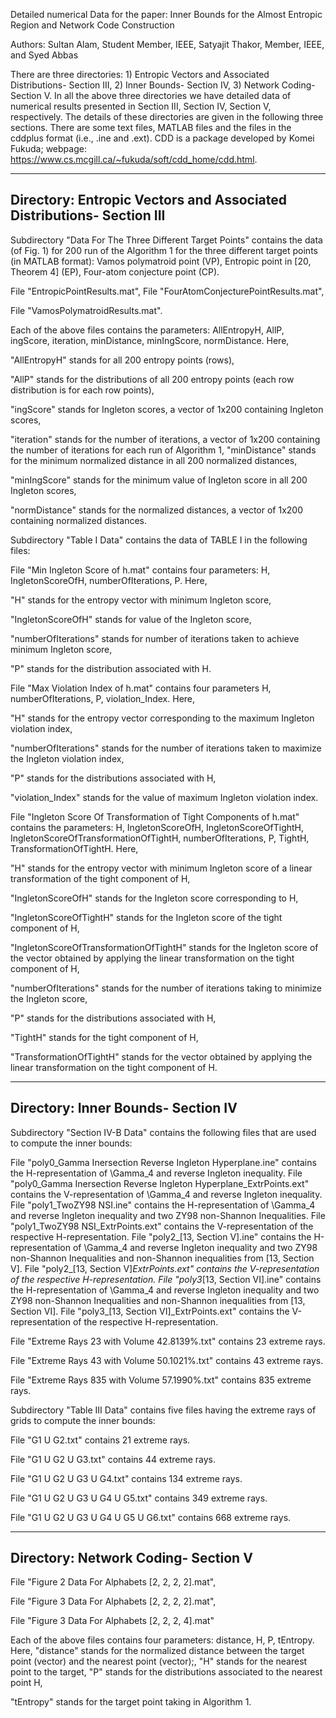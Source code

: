 Detailed numerical Data for the paper: Inner Bounds for the Almost Entropic Region and Network Code Construction

Authors: Sultan Alam, Student Member, IEEE, Satyajit Thakor, Member, IEEE, and Syed Abbas


There are three directories: 1) Entropic Vectors and Associated Distributions- Section III, 2) Inner Bounds- Section IV, 3) Network Coding- Section V.
In all the above three directories we have detailed data of numerical results presented in Section III, Section IV, Section V, respectively. 
The details of these directories are given in the following three sections. There are some text files, MATLAB files and the files in the cddplus format (i.e., .ine and .ext). CDD is a package developed by Komei Fukuda; webpage: https://www.cs.mcgill.ca/~fukuda/soft/cdd_home/cdd.html. 


----------------------------------------------------------------------
Directory: Entropic Vectors and Associated Distributions- Section III
----------------------------------------------------------------------

Subdirectory "Data For The Three Different Target Points" contains the data (of Fig. 1) for 200 run of the Algorithm 1 for the three different target points (in MATLAB format): Vamos polymatroid point (VP), Entropic point in [20, Theorem 4] (EP), Four-atom conjecture point (CP).


File "EntropicPointResults.mat",
File "FourAtomConjecturePointResults.mat", 


File "VamosPolymatroidResults.mat".



Each of the above files contains the parameters: AllEntropyH, AllP, ingScore, iteration, minDistance, minIngScore, normDistance. Here,

"AllEntropyH" stands for all 200 entropy points (rows), 

"AllP" stands for the distributions of all 200 entropy points (each row distribution is for each row points), 

"ingScore" stands for Ingleton scores, a vector of 1x200 containing Ingleton scores, 

"iteration" stands for the number of iterations, a vector of 1x200 containing the number of iterations for each run of Algorithm 1,
"minDistance" stands for the minimum normalized distance in all 200 normalized distances, 

"minIngScore" stands for the minimum value of Ingleton score in all 200 Ingleton scores, 

"normDistance" stands for the normalized distances, a vector of 1x200 containing normalized distances. 



Subdirectory "Table I Data" contains the data of TABLE I in the following files: 



File "Min Ingleton Score of h.mat" contains four parameters: H, IngletonScoreOfH, numberOfIterations, P. Here, 

"H" stands for the entropy vector with minimum Ingleton score,

"IngletonScoreOfH" stands for value of the Ingleton score, 

"numberOfIterations" stands for number of iterations taken to achieve minimum Ingleton score,

"P" stands for the distribution associated with H. 


File "Max Violation Index of h.mat" contains four parameters H, numberOfIterations, P, violation_Index. Here,

"H" stands for the entropy vector corresponding to the maximum Ingleton violation index, 

"numberOfIterations" stands for the number of iterations taken to maximize the Ingleton violation index, 

"P" stands for the distributions associated with H, 

"violation_Index" stands for the value of maximum Ingleton violation index.



File "Ingleton Score Of Transformation of Tight Components of h.mat" contains the parameters: H, IngletonScoreOfH, IngletonScoreOfTightH, IngletonScoreOfTransformationOfTightH, numberOfIterations, P, TightH, TransformationOfTightH. Here,

"H" stands for the entropy vector with minimum Ingleton score of a linear transformation of the tight component of H, 

"IngletonScoreOfH" stands for the Ingleton score corresponding to H, 

"IngletonScoreOfTightH" stands for the Ingleton score of the tight component of H, 

"IngletonScoreOfTransformationOfTightH" stands for the Ingleton score of the vector obtained by applying the linear transformation on the tight component of H, 

"numberOfIterations" stands for the number of iterations taking to minimize the Ingleton score, 

"P" stands for the distributions associated with H, 

"TightH" stands for the tight component of H, 

"TransformationOfTightH" stands for the vector obtained by applying the linear transformation on the tight component of H.





------------------------------------
Directory: Inner Bounds- Section IV
------------------------------------
Subdirectory "Section IV-B Data" contains the following files that are used to compute the inner bounds:

File "poly0_Gamma Inersection Reverse Ingleton Hyperplane.ine" contains the H-representation of \Gamma_4 and reverse Ingleton inequality.
File "poly0_Gamma Inersection Reverse Ingleton Hyperplane_ExtrPoints.ext" contains the V-representation of \Gamma_4 and reverse Ingleton inequality.
File "poly1_TwoZY98 NSI.ine" contains the H-representation of \Gamma_4 and reverse Ingleton inequality and two ZY98 non-Shannon Inequalities.
File "poly1_TwoZY98 NSI_ExtrPoints.ext" contains the V-representation of the respective H-representation.
File "poly2_[13, Section V].ine" contains the H-representation of \Gamma_4 and reverse Ingleton inequality and two ZY98 non-Shannon Inequalities and non-Shannon inequalities from [13, Section V].
File "poly2_[13, Section V]_ExtrPoints.ext" contains the V-representation of the respective H-representation.
File "poly3_[13, Section VI].ine" contains the H-representation of \Gamma_4 and reverse Ingleton inequality and two ZY98 non-Shannon Inequalities and non-Shannon inequalities from [13, Section VI].
File "poly3_[13, Section VI]_ExtrPoints.ext" contains the V-representation of the respective H-representation.

File "Extreme Rays 23 with Volume 42.8139%.txt" contains 23 extreme rays.

File "Extreme Rays 43 with Volume 50.1021%.txt" contains 43 extreme rays.

File "Extreme Rays 835 with Volume 57.1990%.txt" contains 835 extreme rays.



Subdirectory "Table III Data" contains five files having the extreme rays of grids to compute the inner bounds:


File "G1 U G2.txt" contains 21 extreme rays.

File "G1 U G2 U G3.txt" contains 44 extreme rays.

File "G1 U G2 U G3 U G4.txt" contains 134 extreme rays.

File "G1 U G2 U G3 U G4 U G5.txt" contains 349 extreme rays.

File "G1 U G2 U G3 U G4 U G5 U G6.txt" contains 668 extreme rays.





-------------------------------------
Directory: Network Coding- Section V
-------------------------------------

File "Figure 2 Data For Alphabets [2, 2, 2, 2].mat",

File "Figure 3 Data For Alphabets [2, 2, 2, 2].mat",

File "Figure 3 Data For Alphabets [2, 2, 2, 4].mat"

Each of the above files contains four parameters: distance, H, P, tEntropy.
 Here,
"distance" stands for the normalized distance between the target point (vector) and the nearest point (vector);,
"H" stands for the nearest point to the target,
"P" stands for the distributions associated to the nearest point H, 

"tEntropy" stands for the target point taking in Algorithm 1.

